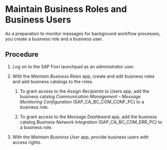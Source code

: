 <!-- loiocb058dc30394498aae6c872437940ce0 -->

# Maintain Business Roles and Business Users

As a preparation to monitor messages for background workflow processes, you create a business role and a business user.



<a name="loiocb058dc30394498aae6c872437940ce0__steps_pm3_lmh_lmb"/>

## Procedure

1.  Log on to the SAP Fiori launchpad as an administrator user.

2.  With the *Maintain Business Roles* app, create and edit business roles and add business catalogs to the roles.

    1.  To grant access to the *Assign Recipients to Users* app, add the business catalog *Communication Management – Message Monitoring Configuration* \(SAP\_CA\_BC\_COM\_CONF\_PC\) to a business role.

    2.  To grant access to the *Message Dashboard* app, add the business catalog *Business Network Integration* \(SAP\_CA\_BC\_COM\_ERR\_PC\) to a business role.

3.  With the *Maintain Business User* app, provide business users with access rights.


